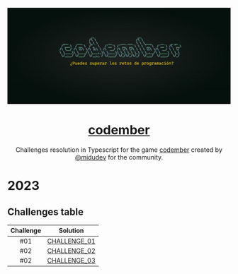 <div align="center">

![Codember](./images/codember.webp)

# [codember](https://codember.dev)

Challenges resolution in Typescript for the game [codember](https://codember.dev/) created by [@midudev](https://github.com/midudev/) for the community.

</div>

# 2023

## Challenges table

| Challenge |                 Solution                  |
| :-------: | :---------------------------------------: |
|    #01    | [CHALLENGE_01](2023/challenge01/index.ts) |
|    #02    | [CHALLENGE_02](2023/challenge02/index.ts) |
|    #02    | [CHALLENGE_03](2023/challenge03/index.ts) |
